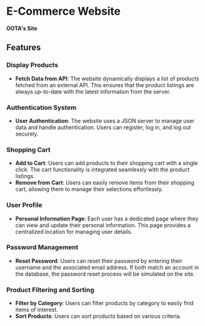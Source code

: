 # E-Commerce Website
**OOTA's Site**

## Features

### Display Products

- **Fetch Data from API**: The website dynamically displays a list of products fetched from an external API. This ensures that the product listings are always up-to-date with the latest information from the server.

### Authentication System

- **User Authentication**: The website uses a JSON server to manage user data and handle authentication. Users can register, log in, and log out securely.

### Shopping Cart

- **Add to Cart**: Users can add products to their shopping cart with a single click. The cart functionality is integrated seamlessly with the product listings.
- **Remove from Cart**: Users can easily remove items from their shopping cart, allowing them to manage their selections effortlessly.

### User Profile

- **Personal Information Page**: Each user has a dedicated page where they can view and update their personal information. This page provides a centralized location for managing user details.

### Password Management

- **Reset Password**: Users can reset their password by entering their username and the associated email address. If both match an account in the database, the password reset process will be simulated on the site.

### Product Filtering and Sorting

- **Filter by Category**: Users can filter products by category to easily find items of interest.
- **Sort Products**: Users can sort products based on various criteria.
